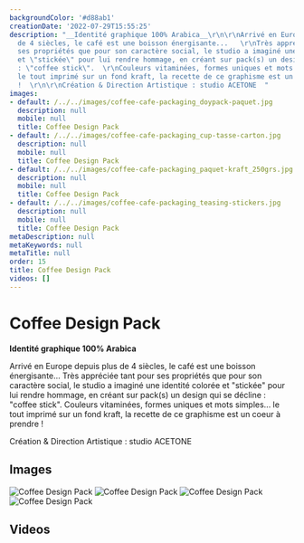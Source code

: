 ```yaml
---
backgroundColor: '#d88ab1'
creationDate: '2022-07-29T15:55:25'
description: "__Identité graphique 100% Arabica__\r\n\r\nArrivé en Europe depuis plus
  de 4 siècles, le café est une boisson énergisante...   \r\nTrès appréciée tant pour
  ses propriétés que pour son caractère social, le studio a imaginé une identité colorée
  et \"stickée\" pour lui rendre hommage, en créant sur pack(s) un design qui se décline
  : \"coffee stick\".  \r\nCouleurs vitaminées, formes uniques et mots simples...
  le tout imprimé sur un fond kraft, la recette de ce graphisme est un coeur à prendre
  !  \r\n\r\nCréation & Direction Artistique : studio ACETONE  "
images:
- default: /../../images/coffee-cafe-packaging_doypack-paquet.jpg
  description: null
  mobile: null
  title: Coffee Design Pack
- default: /../../images/coffee-cafe-packaging_cup-tasse-carton.jpg
  description: null
  mobile: null
  title: Coffee Design Pack
- default: /../../images/coffee-cafe-packaging_paquet-kraft_250grs.jpg
  description: null
  mobile: null
  title: Coffee Design Pack
- default: /../../images/coffee-cafe-packaging_teasing-stickers.jpg
  description: null
  mobile: null
  title: Coffee Design Pack
metaDescription: null
metaKeywords: null
metaTitle: null
order: 15
title: Coffee Design Pack
videos: []
---
```


# Coffee Design Pack

__Identité graphique 100% Arabica__

Arrivé en Europe depuis plus de 4 siècles, le café est une boisson énergisante...
Très appréciée tant pour ses propriétés que pour son caractère social, le studio a imaginé une identité colorée et "stickée" pour lui rendre hommage, en créant sur pack(s) un design qui se décline : "coffee stick".
Couleurs vitaminées, formes uniques et mots simples... le tout imprimé sur un fond kraft, la recette de ce graphisme est un coeur à prendre !

Création & Direction Artistique : studio ACETONE

## Images

![Coffee Design Pack](/../../images/coffee-cafe-packaging_doypack-paquet.jpg)
![Coffee Design Pack](/../../images/coffee-cafe-packaging_cup-tasse-carton.jpg)
![Coffee Design Pack](/../../images/coffee-cafe-packaging_paquet-kraft_250grs.jpg)
![Coffee Design Pack](/../../images/coffee-cafe-packaging_teasing-stickers.jpg)

## Videos
